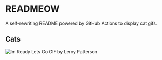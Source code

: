 # READMEOW

A self-rewriting README powered by GitHub Actions to display cat gifs.

## Cats

![Im Ready Lets Go GIF by Leroy Patterson](https://media2.giphy.com/media/CjmvTCZf2U3p09Cn0h/200.gif?cid=9acd02datmwq607osszxvp0a5fgsv7uzhvlkc8a2jpp7p7lo&ep=v1_gifs_search&rid=200.gif&ct=g)
